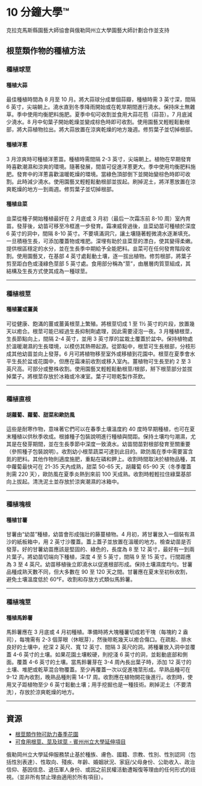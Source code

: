 # 10 分鐘大學™

克拉克馬斯縣園藝大師協會與俄勒岡州立大學園藝大師計劃合作並支持

## 根莖類作物的種植方法

### 種植球莖

#### 種植大蒜
最佳種植時間為 8 月至 10 月。將大蒜球分成單個蒜瓣，種植時需 3 英寸深，間隔 6 英寸，尖端朝上。澆水直到冬季降雨開始或在乾旱期間進行澆水。保持床土無雜草。季中使用均衡肥料施肥。夏季中旬可收割並食用大蒜花苞（蒜苔）。7 月底減少澆水。8 月中旬葉子開始乾燥並變成棕色時即可收割。使用園藝叉輕輕鬆動根部，將大蒜植物拉出。將大蒜放置在涼爽乾燥的地方幾週。修剪葉子並切掉根部。

#### 種植洋蔥
3 月涼爽時可種植洋蔥苗。種植時需間隔 2-3 英寸，尖端朝上。植物在早期發育時喜歡潮濕和涼爽的環境。隨著發展，間苗可促進洋蔥更大。季中使用均衡肥料施肥。發育中的洋蔥喜歡溫暖乾燥的環境。當綠色頂部倒下並開始變棕色時即可收割。此時減少澆水。使用園藝叉輕輕鬆動根部並拔起。刷掉泥土，將洋蔥放置在涼爽乾燥的地方一到兩週。修剪葉子並切掉根部。

#### 種植韭菜
韭菜從種子開始種植最好在 2 月底或 3 月初（最后一次霜冻前 8-10 周）室內育苗。發芽後，幼苗可移至冷框進一步發育。霜凍威脅過後，韭菜幼苗可種植於深度 6 英寸的洞中，間隔 8-10 英寸。不要填滿洞穴，讓土壤隨著輕微澆水逐漸填充。一旦積極生長，可添加覆蓋物或堆肥。深埋有助於韭菜莖的漂白，使其變得柔嫩。提供根區穩定的水分，並在生長季中期給予全能肥料。韭菜可在任何發育階段收割。使用園藝叉，在基部 4 英寸處鬆動土壤，逐一拔出植物。修剪根部，將葉子剪至距白色或淺綠色莖部 5 英寸處。食用部分稱為“莖”，由層層肉質莖組成，其結構及生長方式使其成為一種球莖。

---

### 種植根莖

#### 種植薑或薑黃
可從健康、飽滿的薑或薑黃根莖上繁殖。將根莖切成 1 至 1½ 英寸的片段，放置幾天以癒合。根莖可能已經過生長抑制劑處理，因此需要浸泡一夜。3 月種植根莖，生長節點向上，間隔 2-4 英寸，並用 3 英寸厚的盆栽土覆蓋於盆中。保持植物處於溫暖潮濕的生長環境，以模仿其熱帶起源。從節點中，根莖可生長根部，分枝形成其他幼苗並向上發芽。6 月可將植物移至室外或移植到花園中。根莖在夏季會水平生長於盆或花園中，但應在霜凍前收割或移入室內。薑植物可生長至約 2 至 3 英尺高。可部分或整株收割。使用園藝叉輕輕鬆動根莖/根部，掰下根莖部分並拔掉葉子。將根莖存放於冰箱或冷凍室。葉子可晾乾製作茶飲。

---

### 種植直根

#### 胡蘿蔔、蘿蔔、甜菜和歐防風
這些是耐寒作物，意味著它們可以在春季土壤溫度約 40 度時早期種植，也可在夏末種植以供秋季收成。根據種子包裝說明進行種植與間距。保持土壤均勻潮濕，尤其是在發芽期間，並在生長季節中深度一致澆水。幼苗間苗對根部發育至關重要（參照種子包裝說明）。收割幼小根莖蔬菜可達到此目的。歐防風在季中需要富含氮的肥料。其他作物則適度施肥，重點在磷和鉀上。收割時間取決於植物品種，其中蘿蔔最快可在 21-35 天內成熟，甜菜 50-65 天，胡蘿蔔 65-90 天（冬季覆蓋則需 220 天），歐防風在夏季炎熱到來前 100 天成熟。收割時輕輕拉住綠葉基部向上拔起。清洗泥土並存放於涼爽潮濕的冰箱中。

---

### 種植塊根

#### 種植甘薯
甘薯由“幼苗”種植，幼苗會形成強壯的藤蔓植物。4 月初，將甘薯放入一個裝有濕沙的紙板箱中，用 2 英寸沙覆蓋。蓋上蓋子並放置在溫暖的地方。檢查幼苗是否發芽。好的甘薯幼苗應該是堅固的、綠色的，長度為 8 至 12 英寸，最好有一到兩片葉子。將幼苗切端向下種植，深度 4 至 5 英寸，間隔 9 至 15 英寸。行間距應為 3 至 4 英尺。幼苗移植後立即澆水以促進根部形成。保持土壤濕度均勻。甘薯品種成熟天數不同，但大多數在 90 至 120 天之間。甘薯應在夏末至初秋收割，避免土壤溫度低於 60°F。收割和存放方式類似馬鈴薯。

---

### 種植塊莖

#### 種植馬鈴薯
馬鈴薯應在 3 月底或 4 月初種植。準備時將大塊種薯切成若干塊（每塊約 2 盎司），每塊需有 2-3 個芽眼（休眠芽），然後晾乾幾天以癒合傷口。在疏鬆、排水良好的土壤中，挖深 2 英尺、寬 12 英寸、間隔 3 英尺的洞。將種薯放入洞中並覆蓋 4-6 英寸的土壤。如果花園土壤較硬，則挖淺 6 英寸的洞，並鬆動底部和側面。覆蓋 4-6 英寸的土壤。當馬鈴薯芽在 3-4 周內長出葉子時，添加 12 英寸的土壤、堆肥或乾草混合物覆蓋。至少再覆蓋一次以促進塊莖形成。早熟品種可在 9-12 周內收割，晚熟品種則需 14-17 周。收割應在植物開花後進行。收割時，使用叉子距植物至少 6 英寸鬆動土壤；用手挖掘也是一種技術。刷掉泥土（不要清洗），存放於涼爽乾燥的地方。

---

## 資源

- [根莖類作物可助力春季花園](https://extension.oregonstate.edu/gardening/vegetables/root-crops-can-jump-start-your-spring-garden)  
- [可食用根莖、莖及球莖 - 賓州州立大學延伸項目](https://extension.psu.edu/edible-roots-stems-and-bulbs)

俄勒岡州立大學延伸服務禁止基於種族、膚色、國籍、宗教、性別、性別認同（包括性別表達）、性取向、殘疾、年齡、婚姻狀況、家庭/父母身份、公助收入、政治信仰、基因信息、退伍軍人身份、或因之前民權活動遭報復等理由的任何形式的歧視。（並非所有禁止理由適用於所有項目）。